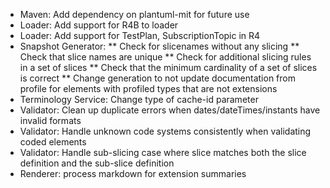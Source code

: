 * Maven: Add dependency on plantuml-mit for future use
* Loader: Add support for R4B to loader
* Loader: Add support for TestPlan, SubscriptionTopic in R4
* Snapshot Generator:
** Check for slicenames without any slicing 
** Check that slice names are unique
** Check for additional slicing rules in a set of slices 
** Check that the minimum cardinality of a set of slices is correct
** Change generation to not update documentation from profile for elements with profiled types that are not extensions
* Terminology Service: Change type of cache-id parameter
* Validator: Clean up duplicate errors when dates/dateTimes/instants have invalid formats
* Validator: Handle unknown code systems consistently when validating coded elements
* Validator: Handle sub-slicing case where slice matches both the slice definition and the sub-slice definition
* Renderer: process markdown for extension summaries
